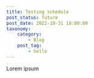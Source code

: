 ```yaml
---
title: Testing schedule
post_status: future
post_date: 2022-10-31 18:00:00
taxonomy:
    category:
        - Blog
    post_tag:
        - hello
---
```


Lorem ipsum

